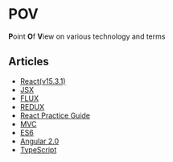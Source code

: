 # POV

**P**oint **O**f **V**iew on various technology and terms

## Articles

- <a href='./react/readme.md'>React(v15.3.1)</a>
- <a href='./jsx/readme.md'>JSX</a>
- <a href='./react/flux.md'>FLUX</a>
- <a href='./react/redux.md'>REDUX</a>
- <a href='./react/practice.md'>React Practice Guide</a>
- <a href='./mvc/readme.md'>MVC</a>
- <a href='./es6/readme.md'>ES6</a>
- <a href='./angular 2.0/readme.md'>Angular 2.0</a>
- <a href='./typescript/readme.md'>TypeScript</a>
